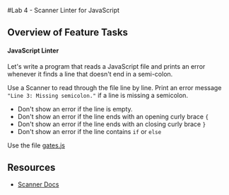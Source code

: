 #Lab 4 - Scanner Linter for JavaScript

## Overview of Feature Tasks
#### JavaScript Linter
Let's write a program that reads a JavaScript file and prints an error whenever
it finds a line that doesn't end in a semi-colon.

Use a Scanner to read through the file line by line. Print an error message
`"Line 3: Missing semicolon."` if a line is missing a semicolon.

* Don't show an error if the line is empty.
* Don't show an error if the line ends with an opening curly brace `{`
* Don't show an error if the line ends with an closing curly brace `}`
* Don't show an error if the line contains `if` or `else`

Use the file [gates.js](./gates.js)

## Resources
* [Scanner Docs](https://docs.oracle.com/javase/8/docs/api/java/util/Scanner.html)

